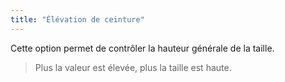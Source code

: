 ```yaml
---
title: "Élévation de ceinture"
---
```


Cette option permet de contrôler la hauteur générale de la taille.

> Plus la valeur est élevée, plus la taille est haute.




